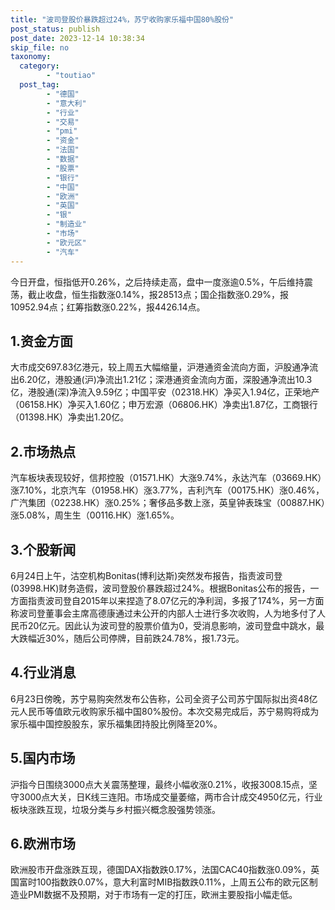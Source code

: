 ```yaml
---
title: "波司登股价暴跌超过24%，苏宁收购家乐福中国80%股份"
post_status: publish
post_date: 2023-12-14 10:38:34
skip_file: no
taxonomy:
  category:
        - "toutiao"
  post_tag:
        - "德国"
        - "意大利"
        - "行业"
        - "交易"
        - "pmi"
        - "资金"
        - "法国"
        - "数据"
        - "股票"
        - "银行"
        - "中国"
        - "欧洲"
        - "英国"
        - "银"
        - "制造业"
        - "市场"
        - "欧元区"
        - "汽车"
---
```


今日开盘，恒指低开0.26%，之后持续走高，盘中一度涨逾0.5%，午后维持震荡，截止收盘，恒生指数涨0.14%，报28513点；国企指数涨0.29%，报10952.94点；红筹指数涨0.22%，报4426.14点。

## 1.资金方面

大市成交697.83亿港元，较上周五大幅缩量，沪港通资金流向方面，沪股通净流出6.20亿，港股通(沪)净流出1.21亿；深港通资金流向方面，深股通净流出10.3亿，港股通(深)净流入9.59亿；中国平安（02318.HK）净买入1.94亿，正荣地产（06158.HK）净买入1.60亿；申万宏源（06806.HK）净卖出1.87亿，工商银行（01398.HK）净卖出1.20亿。

## 2.市场热点

汽车板块表现较好，信邦控股（01571.HK）大涨9.74%，永达汽车（03669.HK）涨7.10%，北京汽车（01958.HK）涨3.77%，吉利汽车（00175.HK）涨0.46%，广汽集团（02238.HK）涨0.25%；奢侈品多数上涨，英皇钟表珠宝（00887.HK）涨5.08%，周生生（00116.HK）涨1.65%。

## 3.个股新闻

6月24日上午，沽空机构Bonitas(博利达斯)突然发布报告，指责波司登(03998.HK)财务造假，波司登股价暴跌超过24%。根据Bonitas公布的报告，一方面指责波司登自2015年以来捏造了8.07亿元的净利润，多报了174%，另一方面称波司登董事会主席高德康通过未公开的内部人士进行多次收购，人为地多付了人民币20亿元。因此认为波司登的股票价值为0，受消息影响，波司登盘中跳水，最大跌幅近30%，随后公司停牌，目前跌24.78%，报1.73元。

## 4.行业消息

6月23日傍晚，苏宁易购突然发布公告称，公司全资子公司苏宁国际拟出资48亿元人民币等值欧元收购家乐福中国80%股份。本次交易完成后，苏宁易购将成为家乐福中国控股股东，家乐福集团持股比例降至20%。

## 5.国内市场

沪指今日围绕3000点大关震荡整理，最终小幅收涨0.21%，收报3008.15点，坚守3000点大关，日K线三连阳。市场成交量萎缩，两市合计成交4950亿元，行业板块涨跌互现，垃圾分类与乡村振兴概念股强势领涨。

## 6.欧洲市场

欧洲股市开盘涨跌互现，德国DAX指数跌0.17%，法国CAC40指数涨0.09%，英国富时100指数跌0.07%，意大利富时MIB指数跌0.11%，上周五公布的欧元区制造业PMI数据不及预期，对于市场有一定的打压，欧洲主要股指小幅走低。
